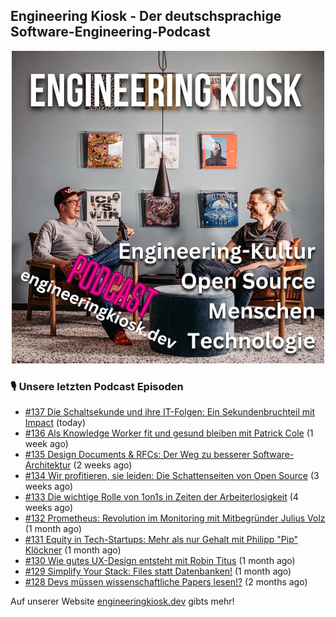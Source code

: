 ## Engineering Kiosk - Der deutschsprachige Software-Engineering-Podcast

<p align="center">
  <img width="500" height="500" src="https://github.com/EngineeringKiosk/.github/blob/main/images/podcast_square.jpg" alt="Engineering Kiosk Podcast" title="Engineering Kiosk Podcast">
</p>

### 🎙️ Unsere letzten Podcast Episoden


- [#137 Die Schaltsekunde und ihre IT-Folgen: Ein Sekundenbruchteil mit Impact](https://engineeringkiosk.dev) (today)
- [#136 Als Knowledge Worker fit und gesund bleiben mit Patrick Cole](https://engineeringkiosk.dev) (1 week ago)
- [#135 Design Documents &amp; RFCs: Der Weg zu besserer Software-Architektur](https://engineeringkiosk.dev) (2 weeks ago)
- [#134 Wir profitieren, sie leiden: Die Schattenseiten von Open Source](https://engineeringkiosk.dev) (3 weeks ago)
- [#133 Die wichtige Rolle von 1on1s in Zeiten der Arbeiterlosigkeit](https://engineeringkiosk.dev) (4 weeks ago)
- [#132 Prometheus: Revolution im Monitoring mit Mitbegründer Julius Volz](https://engineeringkiosk.dev) (1 month ago)
- [#131 Equity in Tech-Startups: Mehr als nur Gehalt mit Philipp &#34;Pip&#34; Klöckner](https://engineeringkiosk.dev) (1 month ago)
- [#130 Wie gutes UX-Design entsteht mit Robin Titus](https://engineeringkiosk.dev) (1 month ago)
- [#129 Simplify Your Stack: Files statt Datenbanken!](https://engineeringkiosk.dev) (1 month ago)
- [#128 Devs müssen wissenschaftliche Papers lesen!?](https://engineeringkiosk.dev) (2 months ago)

Auf unserer Website [engineeringkiosk.dev](https://engineeringkiosk.dev/) gibts mehr!
